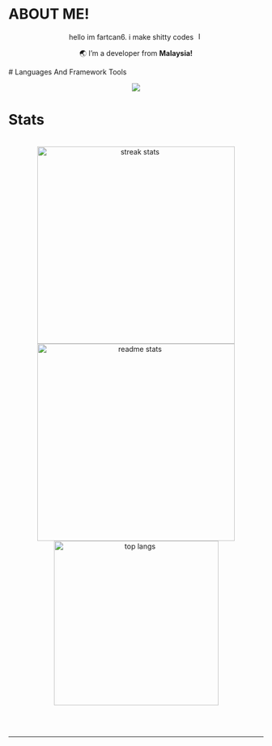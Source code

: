 # ABOUT ME!

<div align="center">
  
 hello im fartcan6. i make shitty codes <img src="https://github.com/fartcan6/fartcan6/assets/121769974/a6a400fb-e92a-4101-a6b4-809dc562e432" alt="Image" width="15">
 
 🌏 I’m a developer from **Malaysia!**

 </div>
# Languages And Framework Tools

 <p align="center">
  <a href="https://skillicons.dev">
    <img src="https://skillicons.dev/icons?i=git,neovim,rust,docker,c,vim" />
  </a>
</p>

# Stats

<br>
<div align=center>
  <img width=390 src="https://github-readme-streak-stats-salesp07.vercel.app/?user=fartcan6&count_private=true&theme=react&border_radius=10" alt="streak stats"/>
  <img width=390 src="https://github-readme-stats-salesp07.vercel.app/api?username=fartcan6&count_private=true&show_icons=true&theme=react&rank_icon=github&border_radius=10" alt="readme stats" />
  <br/>
  <img width=325 align="center" src="https://github-readme-stats-salesp07.vercel.app/api/top-langs/?username=fartcan6&hide=HTML&langs_count=8&layout=compact&theme=react&border_radius=10&size_weight=0.5&count_weight=0.5&exclude_repo=github-readme-stats" alt="top langs" />
</div>

<br/><br/>

<hr/>

<br/>
